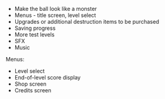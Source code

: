 - Make the ball look like a monster
- Menus - title screen, level select
- Upgrades or additional destruction items to be purchased
- Saving progress
- More test levels
- SFX
- Music




Menus:
- Level select
- End-of-level score display
- Shop screen
- Credits screen